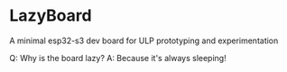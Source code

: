 # LazyBoard
 A minimal esp32-s3 dev board for ULP prototyping and experimentation
 
 Q: Why is the board lazy? A: Because it's always sleeping!